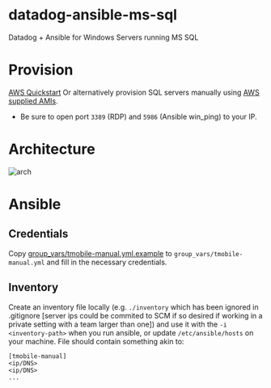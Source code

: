 # datadog-ansible-ms-sql
Datadog + Ansible for Windows Servers running MS SQL

# Provision
[AWS Quickstart](https://docs.aws.amazon.com/quickstart/latest/sql/welcome.html)
Or alternatively provision SQL servers manually using [AWS supplied AMIs](https://aws.amazon.com/windows/resources/amis/).

- Be sure to open port `3389` (RDP) and `5986` (Ansible win_ping) to your IP.

# Architecture
![arch](https://docs.aws.amazon.com/quickstart/latest/sql/images/sql-server-on-aws-architecture.png)

# Ansible
## Credentials
Copy [group_vars/tmobile-manual.yml.example](./group_vars/tmobile-manual.yml.example) to `group_vars/tmobile-manual.yml` and fill in the necessary credentials.

## Inventory
Create an inventory file locally (e.g. `./inventory` which has been ignored in .gitignore [server ips could be commited to SCM if so desired if working in a private setting with a team larger than one]) and use it with the `-i <inventory-path>` when you run ansible, or update `/etc/ansible/hosts` on your machine. File should contain something akin to:

```
[tmobile-manual]
<ip/DNS>
<ip/DNS>
...
```
